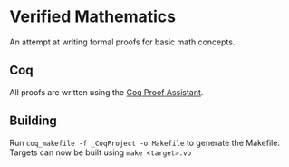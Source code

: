 Verified Mathematics
====================
An attempt at writing formal proofs for basic math concepts.

Coq
---
All proofs are written using the [Coq Proof Assistant](https://coq.inria.fr/).

Building
--------
Run `coq_makefile -f _CoqProject -o Makefile` to generate the Makefile.
Targets can now be built using `make <target>.vo`
